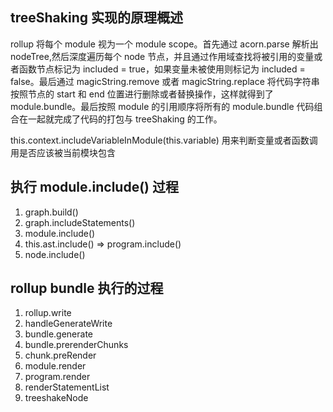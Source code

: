 ## treeShaking 实现的原理概述

rollup 将每个 module 视为一个 module scope。首先通过 acorn.parse 解析出 nodeTree,然后深度遍历每个 node 节点，并且通过作用域查找将被引用的变量或者函数节点标记为 included = true，如果变量未被使用则标记为 included = false。最后通过 magicString.remove 或者 magicString.replace 将代码字符串按照节点的 start 和 end 位置进行删除或者替换操作，这样就得到了 module.bundle。最后按照 module 的引用顺序将所有的 module.bundle 代码组合在一起就完成了代码的打包与 treeShaking 的工作。

this.context.includeVariableInModule(this.variable) 用来判断变量或者函数调用是否应该被当前模块包含

## 执行 module.include() 过程

1. graph.build()
2. graph.includeStatements()
3. module.include()
4. this.ast.include() => program.include()
5. node.include()

## rollup bundle 执行的过程

1. rollup.write
2. handleGenerateWrite
3. bundle.generate
4. bundle.prerenderChunks
5. chunk.preRender
6. module.render
7. program.render
8. renderStatementList
9. treeshakeNode
